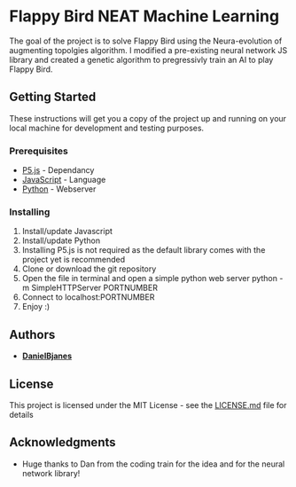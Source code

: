 # Flappy Bird NEAT Machine Learning

The goal of the project is to solve Flappy Bird using the Neura-evolution of augmenting topolgies algorithm. I modified a pre-existing neural network JS library and created a genetic algorithm to pregressivly train an AI to play Flappy Bird.

## Getting Started

These instructions will get you a copy of the project up and running on your local machine for development and testing purposes.

### Prerequisites
* [P5.js](https://p5js.org/) - Dependancy
* [JavaScript](https://www.javascript.com/) - Language 
* [Python](https://www.python.org/) - Webserver
### Installing

1. Install/update Javascript
2. Install/update Python
3. Installing P5.js is not required as the default library comes with the project yet is recommended
4. Clone or download the git repository
5. Open the file in terminal and open a simple python web server
    python -m SimpleHTTPServer PORTNUMBER
6. Connect to localhost:PORTNUMBER
7. Enjoy :)
 
## Authors

* **[DanielBjanes](https://github.com/danielbjanes)**

## License

This project is licensed under the MIT License - see the [LICENSE.md](LICENSE.md) file for details

## Acknowledgments

* Huge thanks to Dan from the coding train for the idea and for the neural network library!
